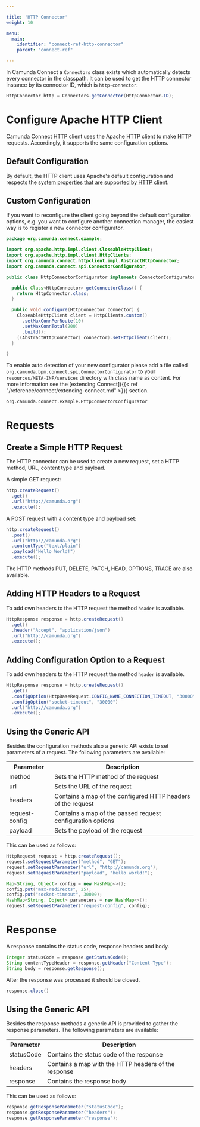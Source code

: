 ```yaml
---

title: 'HTTP Connector'
weight: 10

menu:
  main:
    identifier: "connect-ref-http-connector"
    parent: "connect-ref"

---
```


In Camunda Connect a `Connectors` class exists which automatically detects
every connector in the classpath. It can be used to get the HTTP connector
instance by its connector ID, which is `http-connector`.

```java
HttpConnector http = Connectors.getConnector(HttpConnector.ID);
```


# Configure Apache HTTP Client

Camunda Connect HTTP client uses the Apache HTTP client to make HTTP requests. Accordingly, it supports the same configuration options.

## Default Configuration

By default, the HTTP client uses Apache's default configuration and respects the [system properties that are supported by HTTP client](https://hc.apache.org/httpcomponents-client-4.3.x/httpclient/apidocs/org/apache/http/impl/client/HttpClientBuilder.html).

## Custom Configuration

If you want to reconfigure the client going beyond the default configuration options, e.g. you want to configure another connection manager, the easiest way is to register
a new connector configurator.

```java
package org.camunda.connect.example;

import org.apache.http.impl.client.CloseableHttpClient;
import org.apache.http.impl.client.HttpClients;
import org.camunda.connect.httpclient.impl.AbstractHttpConnector;
import org.camunda.connect.spi.ConnectorConfigurator;

public class HttpConnectorConfigurator implements ConnectorConfigurator<HttpConnector> {

  public Class<HttpConnector> getConnectorClass() {
    return HttpConnector.class;
  }

  public void configure(HttpConnector connector) {
    CloseableHttpClient client = HttpClients.custom()
      .setMaxConnPerRoute(10)
      .setMaxConnTotal(200)
      .build();
    ((AbstractHttpConnector) connector).setHttpClient(client);
  }

}
```

To enable auto detection of your new configurator please add a file called
`org.camunda.bpm.connect.spi.ConnectorConfigurator` to your
`resources/META-INF/services` directory with class name as content. For more
information see the [extending Connect]({{< ref "/reference/connect/extending-connect.md" >}}) section.

```
org.camunda.connect.example.HttpConnectorConfigurator
```

# Requests

## Create a Simple HTTP Request

The HTTP connector can be used to create a new request, set a HTTP method, URL,
content type and payload.

A simple GET request:

```java
http.createRequest()
  .get()
  .url("http://camunda.org")
  .execute();
```

A POST request with a content type and payload set:

```java
http.createRequest()
  .post()
  .url("http://camunda.org")
  .contentType("text/plain")
  .payload("Hello World!")
  .execute();
```

The HTTP methods PUT, DELETE, PATCH, HEAD, OPTIONS, TRACE
are also available.


## Adding HTTP Headers to a Request

To add own headers to the HTTP request the method `header` is
available.

```java
HttpResponse response = http.createRequest()
  .get()
  .header("Accept", "application/json")
  .url("http://camunda.org")
  .execute();
```

## Adding Configuration Option to a Request

To add own headers to the HTTP request the method `header` is
available.

```java
HttpResponse response = http.createRequest()
  .get()
  .configOption(HttpBaseRequest.CONFIG_NAME_CONNECTION_TIMEOUT, "30000")
  .configOption("socket-timeout", "30000")
  .url("http://camunda.org")
  .execute();
```

## Using the Generic API

Besides the configuration methods also a generic API exists to
set parameters of a request. The following parameters are
available:

<table class="table table-striped">
  <tr>
    <th>Parameter</th>
    <th>Description</th>
  </tr>
  <tr>
    <td>method</td>
    <td>Sets the HTTP method of the request</td>
  </tr>
  <tr>
    <td>url</td>
    <td>Sets the URL of the request</td>
  </tr>
  <tr>
    <td>headers</td>
    <td>Contains a map of the configured HTTP headers of the request</td>
  </tr>
  <tr>
    <td>request-config</td>
    <td>Contains a map of the passed request configuration options</td>
  </tr>
  <tr>
    <td>payload</td>
    <td>Sets the payload of the request</td>
  </tr>
</table>

This can be used as follows:

```java
HttpRequest request = http.createRequest();
request.setRequestParameter("method", "GET");
request.setRequestParameter("url", "http://camunda.org");
request.setRequestParameter("payload", "hello world!");

Map<String, Object> config = new HashMap<>();
config.put("max-redirects", 25);
config.put("socket-timeout", 30000);
HashMap<String, Object> parameters = new HashMap<>();
request.setRequestParameter("request-config", config);
```

# Response

A response contains the status code, response headers and body.

```java
Integer statusCode = response.getStatusCode();
String contentTypeHeader = response.getHeader("Content-Type");
String body = response.getResponse();
```

After the response was processed it should be closed.

```java
response.close()
```

## Using the Generic API

Besides the response methods a generic API is provided
to gather the response parameters. The following parameters
are available:

<table class="table table-striped">
  <tr>
    <th>Parameter</th>
    <th>Description</th>
  </tr>
  <tr>
    <td>statusCode</td>
    <td>Contains the status code of the response</td>
  </tr>
  <tr>
    <td>headers</td>
    <td>Contains a map with the HTTP headers of the response</td>
  </tr>
  <tr>
    <td>response</td>
    <td>Contains the response body</td>
  </tr>
</table>

This can be used as follows:

```java
response.getResponseParameter("statusCode");
response.getResponseParameter("headers");
response.getResponseParameter("response");
```
